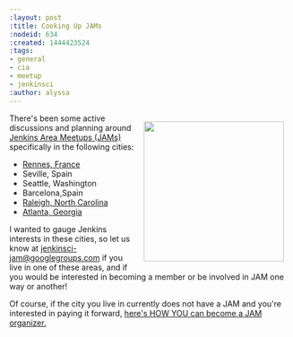 ```yaml
---
:layout: post
:title: Cooking Up JAMs
:nodeid: 634
:created: 1444423524
:tags:
- general
- cia
- meetup
- jenkinsci
:author: alyssa
---
```

<div style="float:right; margin:1em">
<img src="http://jenkins-ci.org/sites/default/files/images/Seville-JAM_logo_1024px_0.png" width=250>
</div>

<p>There's been some active discussions and planning around <a href="https://wiki.jenkins-ci.org/display/JENKINS/Jenkins+Area+Meetup">Jenkins Area Meetups (JAMs)</a> specifically in the following cities:
<ul>
<li><a href="http://www.meetup.com/Rennes-Jenkins-Area-Meetup/">Rennes, France</a> 
<li>Seville, Spain 
<li>Seattle, Washington 
<li>Barcelona,Spain
<li><a href="http://www.meetup.com/Raleigh-Jenkins-Area-Meetup/">Raleigh, North Carolina</a>
<li><a href="http://www.meetup.com/Atlanta-Jenkins-Meetup/">Atlanta, Georgia</a>
</ul></p>

<p>I wanted to gauge Jenkins interests in these cities, so let us know at <a href="mailto:jenkinsci-jam@googlegroups.com">jenkinsci-jam@googlegroups.com</a> if you live in one of these areas, and if you would be interested in becoming a member or be involved in JAM one way or another!</p>

<p>Of course, if the city you live in currently does not have a JAM and you're interested in paying it forward, <a href="https://wiki.jenkins-ci.org/display/JENKINS/Jenkins+Area+Meetup">here's HOW YOU can become a JAM organizer.</a></p>
